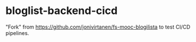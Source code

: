 # bloglist-backend-cicd

"Fork" from https://github.com/jonivirtanen/fs-mooc-blogilista to test CI/CD pipelines.

